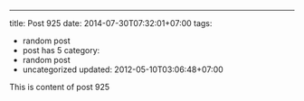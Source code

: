 ---
title: Post 925
date: 2014-07-30T07:32:01+07:00
tags:
  - random post
  - post has 5
category:
  - random post
  - uncategorized
updated: 2012-05-10T03:06:48+07:00

This is content of post 925